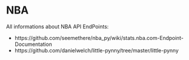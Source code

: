 # NBA

All informations about NBA API EndPoints: 
<ul>
  <li>https://github.com/seemethere/nba_py/wiki/stats.nba.com-Endpoint-Documentation</li>
  <li>https://github.com/danielwelch/little-pynny/tree/master/little-pynny</li>
  </ul>
